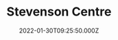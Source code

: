 ---
date: 2022-01-30T09:25:50.000Z
title: Stevenson Centre
latitude: 52.03162578065412
longitude: 0.7438960050345285
category: checkin
---